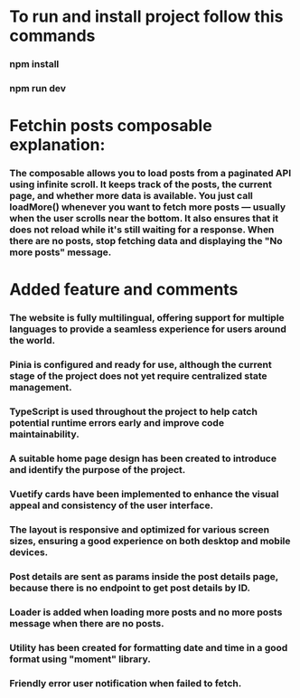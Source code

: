 
# To run and install project follow this commands

### npm install
### npm run dev

# Fetchin posts composable explanation:

### The composable allows you to load posts from a paginated API using infinite scroll. It keeps track of the posts, the current page, and whether more data is available. You just call loadMore() whenever you want to fetch more posts — usually when the user scrolls near the bottom. It also ensures that it does not reload while it's still waiting for a response. When there are no posts, stop fetching data and displaying the "No more posts" message.

# Added feature and comments

### The website is fully multilingual, offering support for multiple languages to provide a seamless experience for users around the world.
### Pinia is configured and ready for use, although the current stage of the project does not yet require centralized state management.
### TypeScript is used throughout the project to help catch potential runtime errors early and improve code maintainability.
### A suitable home page design has been created to introduce and identify the purpose of the project.
### Vuetify cards have been implemented to enhance the visual appeal and consistency of the user interface.
### The layout is responsive and optimized for various screen sizes, ensuring a good experience on both desktop and mobile devices.
### Post details are sent as params inside the post details page, because there is no endpoint to get post details by ID.
### Loader is added when loading more posts and no more posts message when there are no posts.
### Utility has been created for formatting date and time in a good format using "moment" library.
### Friendly error user notification when failed to fetch. 


